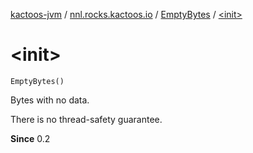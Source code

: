 [kactoos-jvm](../../index.md) / [nnl.rocks.kactoos.io](../index.md) / [EmptyBytes](index.md) / [&lt;init&gt;](./-init-.md)

# &lt;init&gt;

`EmptyBytes()`

Bytes with no data.

There is no thread-safety guarantee.

**Since**
0.2

